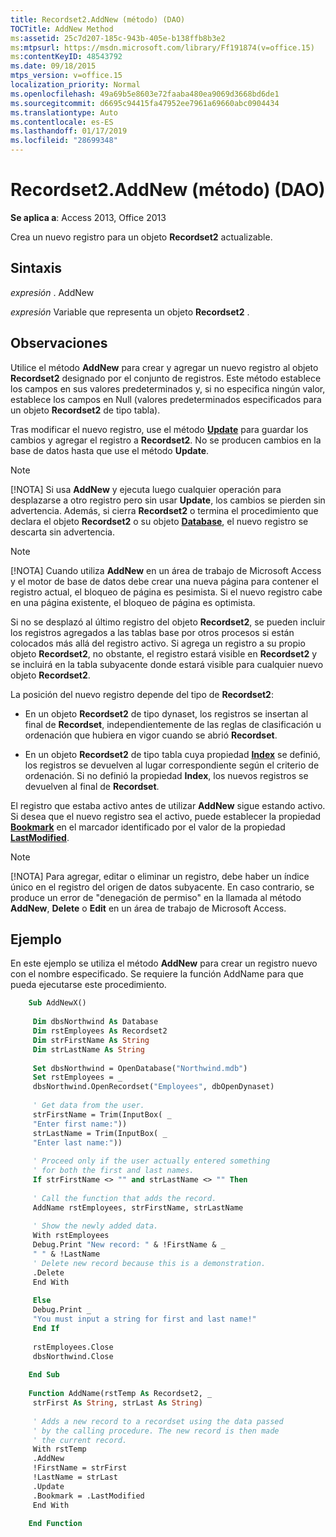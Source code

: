 ```yaml
---
title: Recordset2.AddNew (método) (DAO)
TOCTitle: AddNew Method
ms:assetid: 25c7d207-185c-943b-405e-b138ffb8b3e2
ms:mtpsurl: https://msdn.microsoft.com/library/Ff191874(v=office.15)
ms:contentKeyID: 48543792
ms.date: 09/18/2015
mtps_version: v=office.15
localization_priority: Normal
ms.openlocfilehash: 49a69b5e8603e72faaba480ea9069d3668bd6de1
ms.sourcegitcommit: d6695c94415fa47952ee7961a69660abc0904434
ms.translationtype: Auto
ms.contentlocale: es-ES
ms.lasthandoff: 01/17/2019
ms.locfileid: "28699348"
---
```

# <a name="recordset2addnew-method-dao"></a>Recordset2.AddNew (método) (DAO)

**Se aplica a**: Access 2013, Office 2013
 
Crea un nuevo registro para un objeto **Recordset2** actualizable.

## <a name="syntax"></a>Sintaxis

*expresión* . AddNew

*expresión* Variable que representa un objeto **Recordset2** .

## <a name="remarks"></a>Observaciones

Utilice el método **AddNew** para crear y agregar un nuevo registro al objeto **Recordset2** designado por el conjunto de registros. Este método establece los campos en sus valores predeterminados y, si no especifica ningún valor, establece los campos en Null (valores predeterminados especificados para un objeto **Recordset2** de tipo tabla).

Tras modificar el nuevo registro, use el método **[Update](recordset2-update-method-dao.md)** para guardar los cambios y agregar el registro a **Recordset2**. No se producen cambios en la base de datos hasta que use el método **Update**.

> [!NOTE]
> [!NOTA] Si usa **AddNew** y ejecuta luego cualquier operación para desplazarse a otro registro pero sin usar **Update**, los cambios se pierden sin advertencia. Además, si cierra **Recordset2** o termina el procedimiento que declara el objeto **Recordset2** o su objeto **[Database](database-object-dao.md)**, el nuevo registro se descarta sin advertencia.

> [!NOTE]
> [!NOTA] Cuando utiliza **AddNew** en un área de trabajo de Microsoft Access y el motor de base de datos debe crear una nueva página para contener el registro actual, el bloqueo de página es pesimista. Si el nuevo registro cabe en una página existente, el bloqueo de página es optimista.

Si no se desplazó al último registro del objeto **Recordset2**, se pueden incluir los registros agregados a las tablas base por otros procesos si están colocados más allá del registro activo. Si agrega un registro a su propio objeto **Recordset2**, no obstante, el registro estará visible en **Recordset2** y se incluirá en la tabla subyacente donde estará visible para cualquier nuevo objeto **Recordset2**.

La posición del nuevo registro depende del tipo de **Recordset2**:

- En un objeto **Recordset2** de tipo dynaset, los registros se insertan al final de **Recordset**, independientemente de las reglas de clasificación u ordenación que hubiera en vigor cuando se abrió **Recordset**.

- En un objeto **Recordset2** de tipo tabla cuya propiedad **[Index](recordset2-index-property-dao.md)** se definió, los registros se devuelven al lugar correspondiente según el criterio de ordenación. Si no definió la propiedad **Index**, los nuevos registros se devuelven al final de **Recordset**.

El registro que estaba activo antes de utilizar **AddNew** sigue estando activo. Si desea que el nuevo registro sea el activo, puede establecer la propiedad **[Bookmark](recordset2-bookmark-property-dao.md)** en el marcador identificado por el valor de la propiedad **[LastModified](recordset2-lastmodified-property-dao.md)**.

> [!NOTE]
> [!NOTA] Para agregar, editar o eliminar un registro, debe haber un índice único en el registro del origen de datos subyacente. En caso contrario, se produce un error de "denegación de permiso" en la llamada al método **AddNew**, **Delete** o **Edit** en un área de trabajo de Microsoft Access.

## <a name="example"></a>Ejemplo

En este ejemplo se utiliza el método **AddNew** para crear un registro nuevo con el nombre especificado. Se requiere la función AddName para que pueda ejecutarse este procedimiento.

```vb
    Sub AddNewX() 
     
     Dim dbsNorthwind As Database 
     Dim rstEmployees As Recordset2 
     Dim strFirstName As String 
     Dim strLastName As String 
     
     Set dbsNorthwind = OpenDatabase("Northwind.mdb") 
     Set rstEmployees = _ 
     dbsNorthwind.OpenRecordset("Employees", dbOpenDynaset) 
     
     ' Get data from the user. 
     strFirstName = Trim(InputBox( _ 
     "Enter first name:")) 
     strLastName = Trim(InputBox( _ 
     "Enter last name:")) 
     
     ' Proceed only if the user actually entered something 
     ' for both the first and last names. 
     If strFirstName <> "" and strLastName <> "" Then 
     
     ' Call the function that adds the record. 
     AddName rstEmployees, strFirstName, strLastName 
     
     ' Show the newly added data. 
     With rstEmployees 
     Debug.Print "New record: " & !FirstName & _ 
     " " & !LastName 
     ' Delete new record because this is a demonstration. 
     .Delete 
     End With 
     
     Else 
     Debug.Print _ 
     "You must input a string for first and last name!" 
     End If 
     
     rstEmployees.Close 
     dbsNorthwind.Close 
     
    End Sub 
     
    Function AddName(rstTemp As Recordset2, _ 
     strFirst As String, strLast As String) 
     
     ' Adds a new record to a recordset using the data passed 
     ' by the calling procedure. The new record is then made 
     ' the current record. 
     With rstTemp 
     .AddNew 
     !FirstName = strFirst 
     !LastName = strLast 
     .Update 
     .Bookmark = .LastModified 
     End With 
     
    End Function
```
